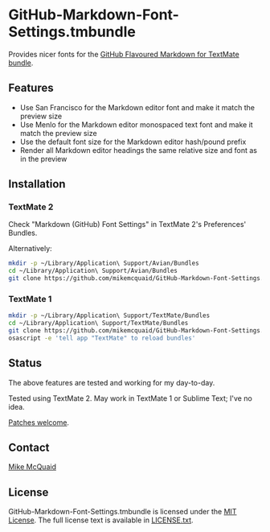 # GitHub-Markdown-Font-Settings.tmbundle
Provides nicer fonts for the [GitHub Flavoured Markdown for TextMate bundle](https://github.com/mikemcquaid/GitHub-Markdown.tmbundle]).

## Features
- Use San Francisco for the Markdown editor font and make it match the preview size
- Use Menlo for the Markdown editor monospaced text font and make it match the preview size
- Use the default font size for the Markdown editor hash/pound prefix
- Render all Markdown editor headings the same relative size and font as in the preview

## Installation
### TextMate 2
Check "Markdown (GitHub) Font Settings" in TextMate 2's Preferences' Bundles.

Alternatively:
```bash
mkdir -p ~/Library/Application\ Support/Avian/Bundles
cd ~/Library/Application\ Support/Avian/Bundles
git clone https://github.com/mikemcquaid/GitHub-Markdown-Font-Settings.tmbundle
```

### TextMate 1
```bash
mkdir -p ~/Library/Application\ Support/TextMate/Bundles
cd ~/Library/Application\ Support/TextMate/Bundles
git clone https://github.com/mikemcquaid/GitHub-Markdown-Font-Settings.tmbundle
osascript -e 'tell app "TextMate" to reload bundles'
```

## Status
The above features are tested and working for my day-to-day.

Tested using TextMate 2. May work in TextMate 1 or Sublime Text; I've no idea.

[Patches welcome](https://github.com/mikemcquaid/GitHub-Markdown-Font-Settings.tmbundle/pulls).

## Contact
[Mike McQuaid](mailto:mike@mikemcquaid.com)

## License
GitHub-Markdown-Font-Settings.tmbundle is licensed under the [MIT License](http://en.wikipedia.org/wiki/MIT_License). The full license text is
available in
[LICENSE.txt](https://github.com/mikemcquaid/GitHub-Markdown-Font-Settings.tmbundle/blob/master/LICENSE.txt).
